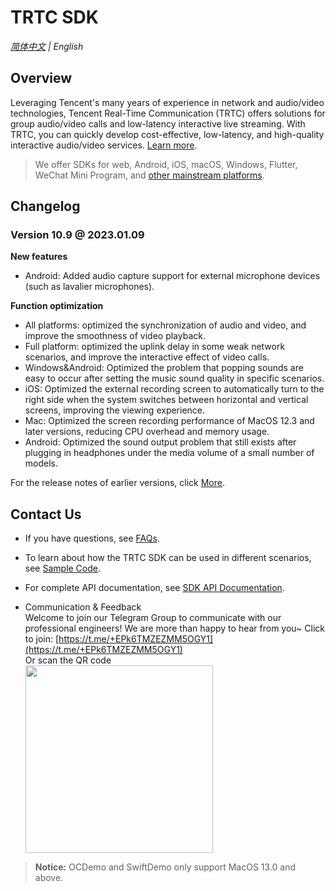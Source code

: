 # TRTC SDK

_[简体中文](README-zh_CN.md) | English_
## Overview

Leveraging Tencent's many years of experience in network and audio/video technologies, Tencent Real-Time Communication (TRTC) offers solutions for group audio/video calls and low-latency interactive live streaming. With TRTC, you can quickly develop cost-effective, low-latency, and high-quality interactive audio/video services. [Learn more](https://www.tencentcloud.com/document/product/647/35078).

> We offer SDKs for web, Android, iOS, macOS, Windows, Flutter, WeChat Mini Program, and [other mainstream platforms](https://github.com/LiteAVSDK?q=TRTC_&type=all&sort=).



## Changelog
### Version 10.9 @ 2023.01.09

**New features**

- Android: Added audio capture support for external microphone devices (such as lavalier microphones).

**Function optimization**

- All platforms: optimized the synchronization of audio and video, and improve the smoothness of video playback.
- Full platform: optimized the uplink delay in some weak network scenarios, and improve the interactive effect of video calls.
- Windows&Android: Optimized the problem that popping sounds are easy to occur after setting the music sound quality in specific scenarios.
- iOS: Optimized the external recording screen to automatically turn to the right side when the system switches between horizontal and vertical screens, improving the viewing experience.
- Mac: Optimized the screen recording performance of MacOS 12.3 and later versions, reducing CPU overhead and memory usage.
- Android: Optimized the sound output problem that still exists after plugging in headphones under the media volume of a small number of models.

For the release notes of earlier versions, click [More](https://www.tencentcloud.com/document/product/647/39426).


## Contact Us
- If you have questions, see [FAQs](https://www.tencentcloud.com/document/product/647/36057).

- To learn about how the TRTC SDK can be used in different scenarios, see [Sample Code](https://www.tencentcloud.com/document/product/647/42963).

- For complete API documentation, see [SDK API Documentation](https://www.tencentcloud.com/document/product/647/35119).

- Communication & Feedback   
Welcome to join our Telegram Group to communicate with our professional engineers! We are more than happy to hear from you~
Click to join: [https://t.me/+EPk6TMZEZMM5OGY1](https://t.me/+EPk6TMZEZMM5OGY1)   
Or scan the QR code   
  <img src="https://qcloudimg.tencent-cloud.cn/raw/79cbfd13877704ff6e17f30de09002dd.jpg" width="300px">    

>**Notice:** 
> OCDemo and SwiftDemo only support MacOS 13.0 and above.
